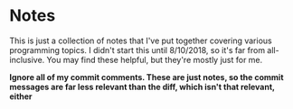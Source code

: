 # Notes

This is just a collection of notes that I've put together covering various programming topics. I didn't start this until 8/10/2018, so it's far from all-inclusive. You may find these helpful, but they're mostly just for me.

**Ignore all of my commit comments. These are just notes, so the commit messages are far less relevant than the diff, which isn't that relevant, either**